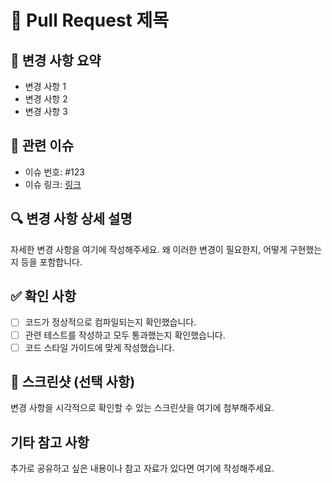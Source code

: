 # 📄 Pull Request 제목

## 📝 변경 사항 요약
- 변경 사항 1
- 변경 사항 2
- 변경 사항 3

## 📌 관련 이슈
- 이슈 번호: #123
- 이슈 링크: [링크](https://github.com/사용자명/저장소명/issues/123)

## 🔍 변경 사항 상세 설명
자세한 변경 사항을 여기에 작성해주세요. 왜 이러한 변경이 필요한지, 어떻게 구현했는지 등을 포함합니다.

## ✅ 확인 사항
- [ ] 코드가 정상적으로 컴파일되는지 확인했습니다.
- [ ] 관련 테스트를 작성하고 모두 통과했는지 확인했습니다.
- [ ] 코드 스타일 가이드에 맞게 작성했습니다.

## 📸 스크린샷 (선택 사항)
변경 사항을 시각적으로 확인할 수 있는 스크린샷을 여기에 첨부해주세요.

## 기타 참고 사항
추가로 공유하고 싶은 내용이나 참고 자료가 있다면 여기에 작성해주세요.
